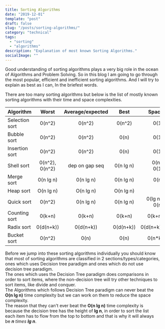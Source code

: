 ```yaml
---
title: Sorting Algorithms 
date: "2019-12-01"
template: "post"
draft: false
slug: "/posts/sorting-algorithms/"
category: "technical"
tags:
  - "sorting"
  - "algorithms"
description: "Explanation of most known Sorting Algorithms."
socialImage: ""
---
```


Good understanding of sorting algorithms plays a very big role in the ocean of Algorithms and Problem Solving. So in this blog I am going to go through the most popular, efficient and inefficient sorting algorithms. And I will try to explain as best as I can, In the briefest words.

There are too many sorting algorithms but below is the list of mostly known sorting algorithms with their time and space complexities.

| Algorithm      |      Worst       | Average/expected |   Best    |         Space |
| -------------- | :--------------: | :--------------: | :-------: | ------------: |
| Selection sort |     0(n^2)       |     0(n^2)       |   0(n^2)  |          0(1) |
| Bubble sort    |     0(n^2)       |     0(n^2)       |   0(n)    |          0(1) |
| Insertion sort |     0(n^2)       |     0(n^2)       |   0(n)    |          0(1) |
| Shell sort     |  0(n^2), 0(n^2)  |  dep on gap seq  | 0(n lg n) |    0(n), 0(1) |
| Merge sort     |    0(n lg n)     |    0(n lg n)     | 0(n lg n) |          0(n) |
| Heap sort      |    O(n lg n)     |    O(n lg n)     | O(n lg n) |             1 |
| Quick sort     |      0(n^2)      |    0(n lg n)     | 0(n lg n) | 0(lg n), 0(n) |
| Counting sort  |      0(k+n)      |      0(k+n)      |  0(k+n)   |        0(k+n) |
| Radix sort     |    0(d(n+k))     |    0(d(n+k))     | 0(d(n+k)) |     0(d(n+k)) |
| Bucket sort    |      0(n^2)      |       0(n)       |   0(n)    |        0(n*k) |

Before we jump into these sorting algorithms individually you should know that most of sorting algorithms are classified in 2 sections/types/categories, ones which uses Decision tree paradigm and ones which do not use decision tree paradigm.  
The ones which uses the Decision Tree paradigm does comparisons in order to sort items, where the non-decision tree will try other techniques to sort items, like divide and conquer.  
The Algorithms which follows Decision Tree paradigm can never beat the **O(n lg n)** time complexity but we can work on them to reduce the space complexity.  
The reason that they can't ever beat the **O(n lg n)** time complexity is because the decision tree has the height of **lg n**, in order to sort the list each item has to flow from the top to bottom and that is why it will always be *__n__ times __lg n__*.

 